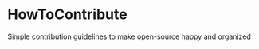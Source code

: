 HowToContribute
===============

Simple contribution guidelines to make open-source happy and organized
